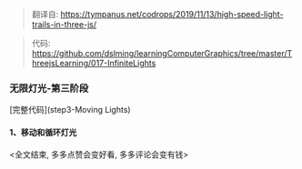 > 翻译自: https://tympanus.net/codrops/2019/11/13/high-speed-light-trails-in-three-js/

> 代码: https://github.com/dslming/learningComputerGraphics/tree/master/ThreejsLearning/017-InfiniteLights

### 无限灯光-第三阶段

[完整代码](step3-Moving Lights)

#### 1、移动和循环灯光


<全文结束, 多多点赞会变好看, 多多评论会变有钱>
